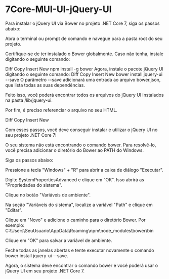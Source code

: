 # 7Core-MUI-UI-jQuery-UI

Para instalar o jQuery UI via Bower no projeto .NET Core 7, siga os passos abaixo:

Abra o terminal ou prompt de comando e navegue para a pasta root do seu projeto.

Certifique-se de ter instalado o Bower globalmente. Caso não tenha, instale digitando o seguinte comando:

Diff
Copy
Insert
New
npm install -g bower
Agora, instale o pacote jQuery UI digitando o seguinte comando:
Diff
Copy
Insert
New
bower install jquery-ui --save
O parâmetro --save adicionará uma entrada ao arquivo bower.json, que lista todas as suas dependências.

Feito isso, você poderá encontrar todos os arquivos do jQuery UI instalados na pasta /lib/jquery-ui.

Por fim, é preciso referenciar o arquivo no seu HTML.

Diff
Copy
Insert
New
<!-- Carrega o jQuery a partir da CDN -->
<script src="https://code.jquery.com/jquery-3.6.0.min.js"></script>

<!-- Carrega o jQuery UI usando o caminho local -->
<link rel="stylesheet" href="~/lib/jquery-ui/jquery-ui.css" />
<script src="~/lib/jquery-ui/jquery-ui.min.js"></script>
Com esses passos, você deve conseguir instalar e utilizar o jQuery UI no seu projeto .NET Core 7!


O seu sistema não está encontrando o comando bower. Para resolvê-lo, você precisa adicionar o diretório do Bower ao PATH do Windows.

Siga os passos abaixo:

Pressione a tecla "Windows" + "R" para abrir a caixa de diálogo "Executar".

Digite SystemPropertiesAdvanced e clique em "OK". Isso abrirá as "Propriedades do sistema".

Clique no botão "Variáveis de ambiente".

Na seção "Variáveis do sistema", localize a variável "Path" e clique em "Editar".

Clique em "Novo" e adicione o caminho para o diretório Bower. Por exemplo: C:\Users\SeuUsuario\AppData\Roaming\npm\node_modules\bower\bin

Clique em "OK" para salvar a variável de ambiente.

Feche todas as janelas abertas e tente executar novamente o comando bower install jquery-ui --save.

Agora, o sistema deve encontrar o comando bower e você poderá usar o jQuery UI em seu projeto .NET Core 7.